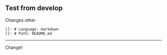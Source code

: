 ## Test from develop
Changes
other 
       
    []: # Language: markdown
    []: # Path: README.md

----


Change!